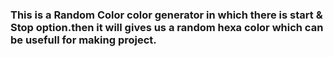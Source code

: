 <h3>This is a Random Color color generator in which there is start & Stop option.then it will gives us a random hexa color which can be usefull for making project.</h3><br>
